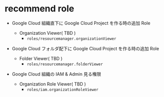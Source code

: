# recommend role



+ Google Cloud 組織直下に Google Cloud Project を作る時の追加 Role
  + Organization Viewer( TBD )
    + `roles/resourcemanager.organizationViewer`
+ Google Cloud フォルダ配下に Google Cloud Project を作る時の追加 Role
  + Folder Viewer( TBD )
    + `roles/resourcemanager.folderViewer`


+ Google Cloud 組織の IAM & Admin 見る権限
    + Organization Role Viewer( TBD )
        + `roles/iam.organizationRoleViewer`
